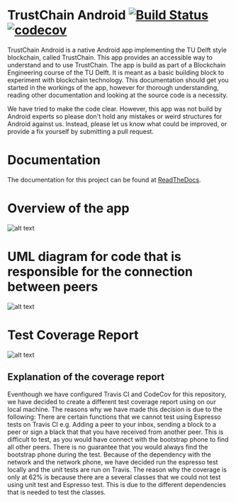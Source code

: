 TrustChain Android [![Build Status](https://travis-ci.org/klikooo/CS4160-trustchain-android.svg?branch=master)](https://travis-ci.org/klikooo/CS4160-trustchain-android) [![codecov](https://codecov.io/gh/klikooo/CS4160-trustchain-android/branch/master/graph/badge.svg)](https://codecov.io/gh/klikooo/CS4160-trustchain-android)
==================

TrustChain Android is a native Android app implementing the TU Delft style blockchain, called TrustChain. This app provides an accessible way to understand and to use TrustChain. The app is build as part of a Blockchain Engineering course of the TU Delft. It is meant as a basic building block to experiment with blockchain technology. This documentation should get you started in the workings of the app, however for thorough understanding, reading other documentation and looking at the source code is a necessity.

We have tried to make the code clear. However, this app was not build by Android experts so please don't hold any mistakes or weird structures for Android against us. Instead, please let us know what could be improved, or provide a fix yourself by submitting a pull request.

Documentation
=============
The documentation for this project can be found at [ReadTheDocs](http://trustchain-android.readthedocs.org).


Overview of the app
====================
![alt text](https://github.com/wkmeijer/CS4160-trustchain-android/blob/master/docs/source/images/overview_app.png)


UML diagram for code that is responsible for the connection between peers
==========================================================================
![alt text](https://github.com/wkmeijer/CS4160-trustchain-android/blob/master/docs/source/images/uml_diagram_connection.png)


Test Coverage Report
==========================================================================
![alt text](https://github.com/wkmeijer/CS4160-trustchain-android/blob/master/docs/source/images/test_coverage.png)


Explanation of the coverage report
----------------------------------
Eventhough we have configured Travis CI and CodeCov for this repository, we have decided to create a different test coverage report using on our local machine. The reasons why we have made this decision is due to the following:
There are certain functions that we cannot test using Espresso tests on Travis CI e.g. Adding a peer to your inbox, sending a block to a peer or sign a black that that you have received from another peer. This is difficult to test, as you would have connect with the bootstrap phone to find all other peers. 
There is no guarantee that you would always find the bootstrap phone during the test. Because of the dependency with the network and the network phone, we have decided run the espresso test locally and the unit tests are run on Travis.
The reason why the coverage is only at 62% is because there are a several classes that we could not test using unit test and Espresso test. This is due to the different dependencies that is needed to test the classes.


